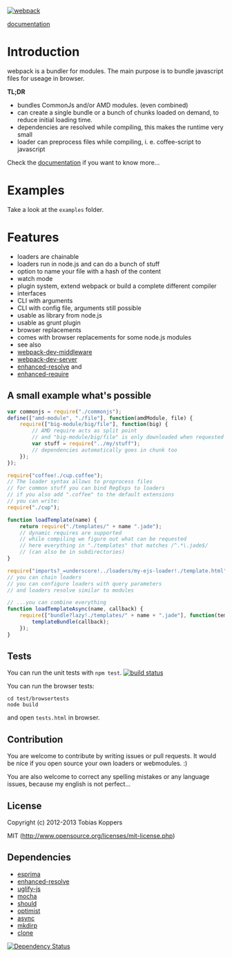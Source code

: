 [![webpack](http://webpack.github.com/assets/logo.png)](http://webpack.github.com)

[documentation](https://github.com/webpack/docs/wiki)

# Introduction

webpack is a bundler for modules. The main purpose is to bundle javascript files for useage in browser.

**TL;DR**

* bundles CommonJs and/or AMD modules. (even combined)
* can create a single bundle or a bunch of chunks loaded on demand, to reduce initial loading time.
* dependencies are resolved while compiling, this makes the runtime very small
* loader can preprocess files while compiling, i. e. coffee-script to javascript

Check the [documentation](https://github.com/webpack/docs/wiki) if you want to know more...

# Examples

Take a look at the `examples` folder.

# Features

* loaders are chainable
* loaders run in node.js and can do a bunch of stuff
* option to name your file with a hash of the content
* watch mode
* plugin system, extend webpack or build a complete different compiler
* interfaces
 * CLI with arguments
 * CLI with config file, arguments still possible
 * usable as library from node.js
 * usable as grunt plugin
* browser replacements
 * comes with browser replacements for some node.js modules
* see also
 * [webpack-dev-middleware](https://github.com/webpack/webpack-dev-middleware)
 * [webpack-dev-server](https://github.com/webpack/webpack-dev-server)
 * [enhanced-resolve](https://github.com/webpack/enhanced-resolve) and
 * [enhanced-require](https://github.com/webpack/enhanced-require)

## A small example what's possible

``` javascript
var commonjs = require("./commonjs");
define(["amd-module", "./file"], function(amdModule, file) {
	require(["big-module/big/file"], function(big) {
		// AMD require acts as split point
		// and "big-module/big/file" is only downloaded when requested
		var stuff = require("../my/stuff");
		// dependencies automatically goes in chunk too
	});
});

require("coffee!./cup.coffee");
// The loader syntax allows to proprocess files
// for common stuff you can bind RegExps to loaders
// if you also add ".coffee" to the default extensions
// you can write:
require("./cup");

function loadTemplate(name) {
	return require("./templates/" + name ".jade");
	// dynamic requires are supported
	// while compiling we figure out what can be requested
	// here everything in "./templates" that matches /^.*\.jade$/
	// (can also be in subdirectories)
}

require("imports?_=underscore!../loaders/my-ejs-loader!./template.html");
// you can chain loaders
// you can configure loaders with query parameters
// and loaders resolve similar to modules

// ...you can combine everything
function loadTemplateAsync(name, callback) {
	require(["bundle?lazy!./templates/" + name + ".jade"], function(templateBundle) {
		templateBundle(callback);
	});
}
```



## Tests

You can run the unit tests with `npm test`. [![build status](https://secure.travis-ci.org/webpack/webpack.png)](http://travis-ci.org/webpack/webpack)

You can run the browser tests:

```
cd test/browsertests
node build
```

and open `tests.html` in browser.



## Contribution

You are welcome to contribute by writing issues or pull requests.
It would be nice if you open source your own loaders or webmodules. :)

You are also welcome to correct any spelling mistakes or any language issues, because my english is not perfect...




## License

Copyright (c) 2012-2013 Tobias Koppers

MIT (http://www.opensource.org/licenses/mit-license.php)




## Dependencies

* [esprima](http://esprima.org/)
* [enhanced-resolve](https://github.com/webpack/enhanced-resolve)
* [uglify-js](https://github.com/mishoo/UglifyJS)
* [mocha](https://github.com/visionmedia/mocha)
* [should](https://github.com/visionmedia/should.js)
* [optimist](https://github.com/substack/node-optimist)
* [async](https://github.com/caolan/async)
* [mkdirp](http://esprima.org/)
* [clone](https://github.com/pvorb/node-clone)

[![Dependency Status](http://david-dm.org/webpack/webpack.png)](http://david-dm.org/webpack/webpack)